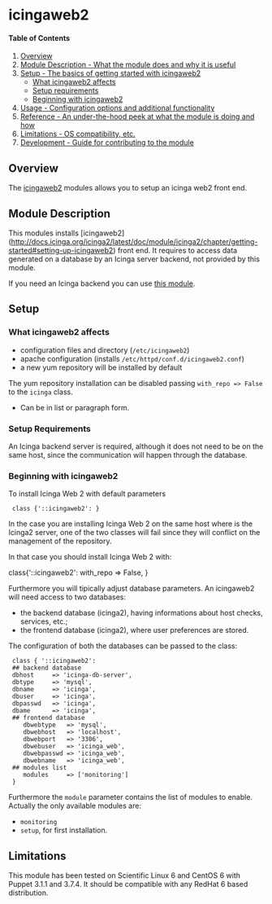 # icingaweb2

#### Table of Contents

1. [Overview](#overview)
2. [Module Description - What the module does and why it is useful](#module-description)
3. [Setup - The basics of getting started with icingaweb2](#setup)
    * [What icingaweb2 affects](#what-icingaweb2-affects)
    * [Setup requirements](#setup-requirements)
    * [Beginning with icingaweb2](#beginning-with-icingaweb2)
4. [Usage - Configuration options and additional functionality](#usage)
5. [Reference - An under-the-hood peek at what the module is doing and how](#reference)
5. [Limitations - OS compatibility, etc.](#limitations)
6. [Development - Guide for contributing to the module](#development)

## Overview

The [icingaweb2](http://docs.icinga.org/icinga2/latest/doc/module/icinga2/chapter/getting-started#setting-up-icingaweb2)
modules allows you to setup an icinga web2 front end.

## Module Description

This modules installs [icingaweb2] (http://docs.icinga.org/icinga2/latest/doc/module/icinga2/chapter/getting-started#setting-up-icingaweb2)
front end. It requires to access data generated on a database by an Icinga server backend,
not provided by this module.

If you need an Icinga backend you can use [this module](https://github.com/talamoig/icinga).

## Setup

### What icingaweb2 affects

* configuration files and directory (`/etc/icingaweb2`)
* apache configuration (installs `/etc/httpd/conf.d/icingaweb2.conf`)
* a new yum repository will be installed by default

The yum repository installation can be disabled passing `with_repo => False` to the `icinga` class.
* Can be in list or paragraph form.

### Setup Requirements

An Icinga backend server is required, although it does not need to be on the same host, since
the communication will happen through the database.

### Beginning with icingaweb2

To install Icinga Web 2 with default parameters 

     class {'::icingaweb2': }

In the case you are installing Icinga Web 2 on the same host where is the Icinga2
server, one of the two classes will fail since they will conflict on the management
of the repository.

In that case you should install Icinga Web 2 with:

   class{'::icingaweb2':
	with_repo  => False,
   }

Furthermore you will tipically adjust database parameters. An icingaweb2 will need access
to two databases:
 
 * the backend database (icinga2), having informations about host checks, services, etc.;
 * the frontend database (icinga2), where user preferences are stored.

The configuration of both the databases can be passed to the class:

     class { '::icingaweb2':
     ## backend database
	 dbhost     => 'icinga-db-server',
	 dbtype	    => 'mysql',
	 dbname	    => 'icinga',
	 dbuser	    => 'icinga',
	 dbpasswd   => 'icinga',
	 dbame	    => 'icinga',
     ## frontend database
       	dbwebtype   => 'mysql',
       	dbwebhost   => 'localhost',
       	dbwebport   => '3306',
       	dbwebuser   => 'icinga_web',
       	dbwebpasswd => 'icinga_web',
       	dbwebname   => 'icinga_web',
     ##	modules list
        modules     => ['monitoring']
     }

Furthermore the `module` parameter contains the list of modules to enable.
Actually the only available modules are:
 
 * `monitoring`
 * `setup`, for first installation.

## Limitations

This module has been tested on Scientific Linux 6 and CentOS 6 with
Puppet 3.1.1 and 3.7.4. It should be compatible with any RedHat 6
based distribution.
